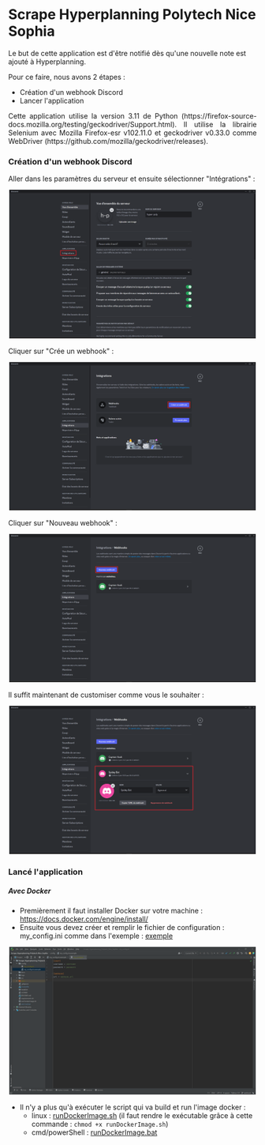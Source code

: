 # Scrape Hyperplanning Polytech Nice Sophia

Le but de cette application est d'être notifié dès qu'une nouvelle note est ajouté à Hyperplanning.

Pour ce faire, nous avons 2 étapes :
- Création d'un webhook Discord
- Lancer l'application

<p style="text-align: justify">
Cette application utilise la version 3.11 de Python (https://firefox-source-docs.mozilla.org/testing/geckodriver/Support.html). Il utilise la librairie Selenium avec Mozilla Firefox-esr v102.11.0
et geckodriver v0.33.0 comme WebDriver (https://github.com/mozilla/geckodriver/releases).
</p>

### Création d'un webhook Discord

Aller dans les paramètres du serveur et ensuite sélectionner "Intégrations" :
<p align="center">
<img src="docs/add_webhook.png" width="500" alt="Intégrations"/>
</p>

Cliquer sur "Crée un webhook" :
<p align="center">
<img src="docs/create_webhook.png" width="500" alt="Crée un webhook"/>
</p>

Cliquer sur "Nouveau webhook" :
<p align="center">
<img src="docs/new_webhook.png" width="500" alt="Nouveau webhook"/>
</p>

Il suffit maintenant de customiser comme vous le souhaiter :
<p align="center">
<img src="docs/customize_webhook.png" width="500" alt="Customiser"/>
</p>

### Lancé l'application


##### Avec Docker

- Premièrement il faut installer Docker sur votre machine : https://docs.docker.com/engine/install/
- Ensuite vous devez créer et remplir le fichier de configuration : my_config.ini comme dans l'exemple : [exemple](config/my_config.ini.exemple)
<p align="center">
<img src="docs/config.png" width="500" alt="Configuration"/>
</p>

- Il n'y a plus qu'à exécuter le script qui va build et run l'image docker :
  - linux : [runDockerImage.sh](runDockerImage.sh) (il faut rendre le exécutable grâce à cette commande : `chmod +x runDockerImage.sh`)
  - cmd/powerShell : [runDockerImage.bat](runDockerImage.bat)
